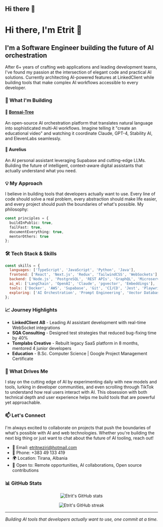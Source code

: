 ## Hi there 👋

# Hi there, I'm Etrit 👋

## I'm a Software Engineer building the future of AI orchestration

After 6+ years of crafting web applications and leading development teams, I've found my passion at the intersection of elegant code and practical AI solutions. Currently architecting AI-powered features at LinkedClient while building tools that make complex AI workflows accessible to every developer.

### 🚀 What I'm Building

#### 🌳 [Bonsai-Tree](https://github.com/Etriti00/Bonsai-Tree)
An open-source AI orchestration platform that translates natural language into sophisticated multi-AI workflows. Imagine telling it "create an educational video" and watching it coordinate Claude, GPT-4, Stability AI, and ElevenLabs seamlessly.

#### 🤖 Aurelius
An AI personal assistant leveraging Supabase and cutting-edge LLMs. Building the future of intelligent, context-aware digital assistants that actually understand what you need.

### 💡 My Approach

I believe in building tools that developers actually want to use. Every line of code should solve a real problem, every abstraction should make life easier, and every project should push the boundaries of what's possible. My philosophy:

```typescript
const principles = {
  buildInPublic: true,
  failFast: true,
  documentEverything: true,
  mentorOthers: true
};
```

### 🛠️ Tech Stack & Skills

```javascript
const skills = {
  languages: ['TypeScript', 'JavaScript', 'Python', 'Java'],
  frontend: ['React', 'Next.js', 'Redux', 'TailwindCSS', 'WebSockets'],
  backend: ['Node.js', 'PostgreSQL', 'REST APIs', 'GraphQL', 'Microservices'],
  ai_ml: ['LangChain', 'OpenAI', 'Claude', 'pgvector', 'Embeddings'],
  tools: ['Docker', 'AWS', 'Supabase', 'Git', 'CI/CD', 'Jest', 'Playwright'],
  exploring: ['AI Orchestration', 'Prompt Engineering', 'Vector Databases']
};
```

### 📈 Journey Highlights

- **LinkedClient AB** - Leading AI assistant development with real-time WebSocket integrations
- **SQA Consulting** - Designed test strategies that reduced bug-fixing time by 40%
- **Tomplabs Creative** - Rebuilt legacy SaaS platform in 8 months, mentored 4 junior developers
- **Education** - B.Sc. Computer Science | Google Project Management Certificate

### 🌟 What Drives Me

I stay on the cutting edge of AI by experimenting daily with new models and tools, lurking in developer communities, and even scrolling through TikTok to understand how real users interact with AI. This obsession with both technical depth and user experience helps me build tools that are powerful yet approachable.

### 📫 Let's Connect

I'm always excited to collaborate on projects that push the boundaries of what's possible with AI and web technologies. Whether you're building the next big thing or just want to chat about the future of AI tooling, reach out!

- 📧 Email: etritneziri@hotmail.com
- 📱 Phone: +383 49 133 419
- 🌍 Location: Tirana, Albania
- 💼 Open to: Remote opportunities, AI collaborations, Open source contributions

### 📊 GitHub Stats

<p align="center">
  <img src="https://github-readme-stats.vercel.app/api?username=Etriti00&show_icons=true&theme=dark" alt="Etrit's GitHub stats" />
</p>

<p align="center">
  <img src="https://github-readme-streak-stats.herokuapp.com/?user=Etriti00&theme=dark" alt="Etrit's GitHub streak" />
</p>

---

<p align="center">
  <i>Building AI tools that developers actually want to use, one commit at a time.</i>
</p>
